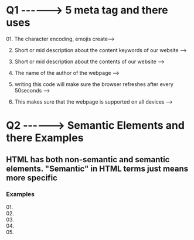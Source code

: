 
# Q1 ------>  5 meta tag and there uses
<p>
01. <meta charset="UTF-8"> The character encoding, emojis create-->

02. <meta name="keywords" content="">  Short or mid description about the content keywords of our website -->

03. <meta name="description" content="">  Short or mid description about the contents of our website -->

04. <meta name="author" content="">  The name of the author of the webpage -->

05. <meta name="refresh" content="50"> writing this code will make sure the browser refreshes after every 50seconds -->

06. <meta name="viewport" content="width=device-width, initial-scale=1.0"> This makes sure that the webpage is supported on all devices -->


# Q2 ------> Semantic Elements and there Examples

<h2> HTML has both non-semantic and semantic elements. "Semantic" in HTML terms just means more specific</h2>

<h3> Examples </h3>
01. <nav> </nav>
02. <main> </main>
03. <section> </section>
04. <article> </article>
05. <footer> </footer>


</p>
